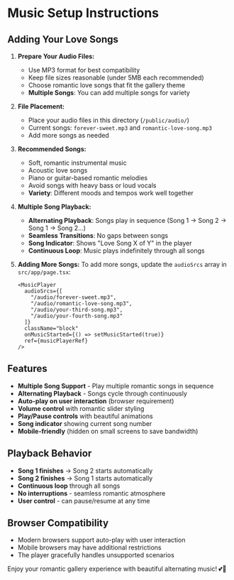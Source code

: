 # Music Setup Instructions

## Adding Your Love Songs

1. **Prepare Your Audio Files:**
   - Use MP3 format for best compatibility
   - Keep file sizes reasonable (under 5MB each recommended)
   - Choose romantic love songs that fit the gallery theme
   - **Multiple Songs**: You can add multiple songs for variety

2. **File Placement:**
   - Place your audio files in this directory (`/public/audio/`)
   - Current songs: `forever-sweet.mp3` and `romantic-love-song.mp3`
   - Add more songs as needed

3. **Recommended Songs:**
   - Soft, romantic instrumental music
   - Acoustic love songs
   - Piano or guitar-based romantic melodies
   - Avoid songs with heavy bass or loud vocals
   - **Variety**: Different moods and tempos work well together

4. **Multiple Song Playback:**
   - **Alternating Playback**: Songs play in sequence (Song 1 → Song 2 → Song 1 → Song 2...)
   - **Seamless Transitions**: No gaps between songs
   - **Song Indicator**: Shows "Love Song X of Y" in the player
   - **Continuous Loop**: Music plays indefinitely through all songs

5. **Adding More Songs:**
   To add more songs, update the `audioSrcs` array in `src/app/page.tsx`:
   ```tsx
   <MusicPlayer 
     audioSrcs={[
       "/audio/forever-sweet.mp3",
       "/audio/romantic-love-song.mp3",
       "/audio/your-third-song.mp3",
       "/audio/your-fourth-song.mp3"
     ]}
     className="block"
     onMusicStarted={() => setMusicStarted(true)}
     ref={musicPlayerRef}
   />
   ```

## Features

- **Multiple Song Support** - Play multiple romantic songs in sequence
- **Alternating Playback** - Songs cycle through continuously
- **Auto-play on user interaction** (browser requirement)
- **Volume control** with romantic slider styling
- **Play/Pause controls** with beautiful animations
- **Song indicator** showing current song number
- **Mobile-friendly** (hidden on small screens to save bandwidth)

## Playback Behavior

- **Song 1 finishes** → Song 2 starts automatically
- **Song 2 finishes** → Song 1 starts automatically
- **Continuous loop** through all songs
- **No interruptions** - seamless romantic atmosphere
- **User control** - can pause/resume at any time

## Browser Compatibility

- Modern browsers support auto-play with user interaction
- Mobile browsers may have additional restrictions
- The player gracefully handles unsupported scenarios

Enjoy your romantic gallery experience with beautiful alternating music! 💕🎵
